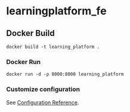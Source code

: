 # learningplatform_fe

## Docker Build

```
docker build -t learning_platform .
```

### Docker Run

```
docker run -d -p 8000:8000 learning_platform
```

### Customize configuration
See [Configuration Reference](https://cli.vuejs.org/config/).
